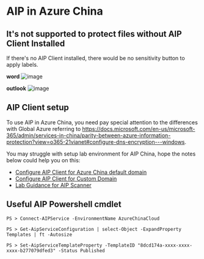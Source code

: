 # AIP in Azure China

## It's not supported to protect files without AIP Client Installed

  If there's no AIP Client installed, there would be no sensitivity button to apply labels. 

  **word**
  ![image](https://user-images.githubusercontent.com/96280581/160784651-af442433-f97f-4d22-91d8-c95aaf1b0095.png)

  **outlook**
  ![image](https://user-images.githubusercontent.com/96280581/160785060-49e61399-aacf-4186-9a22-f575eac8c786.png)


## AIP Client setup

To use AIP in Azure China, you need pay special attention to the differences with Global Azure referring to https://docs.microsoft.com/en-us/microsoft-365/admin/services-in-china/parity-between-azure-information-protection?view=o365-21vianet#configure-dns-encryption---windows.

You may struggle with setup lab environment for AIP China, hope the notes below could help you on this:

- [Configure AIP Client for Azure China default domain](https://github.com/Xuzhou-Huang/AIP-in-Azure-China/blob/main/Configure%20AIP%20for%20Azure%20China%20default%20domain.md)
- [Configure AIP Client for Custom Domain](https://github.com/Xuzhou-Huang/AIP-in-Azure-China/blob/main/Configure%20AIP%20for%20Custom%20Domain.md)
- [Lab Guidance for AIP Scanner](https://github.com/Xuzhou-Huang/AIP-in-Azure-China/blob/main/Configure%20AIP%20Scanner.md)

## Useful AIP Powershell cmdlet

```
PS > Connect-AIPService -EnvironmentName AzureChinaCloud

PS > Get-AipServiceConfiguration | select-Object -ExpandProperty Templates | ft -Autosize

PS > Set-AipServiceTemplateProperty -TemplateID "8dcd174a-xxxx-xxxx-xxxx-b277079dfed3" -Status Published
```
